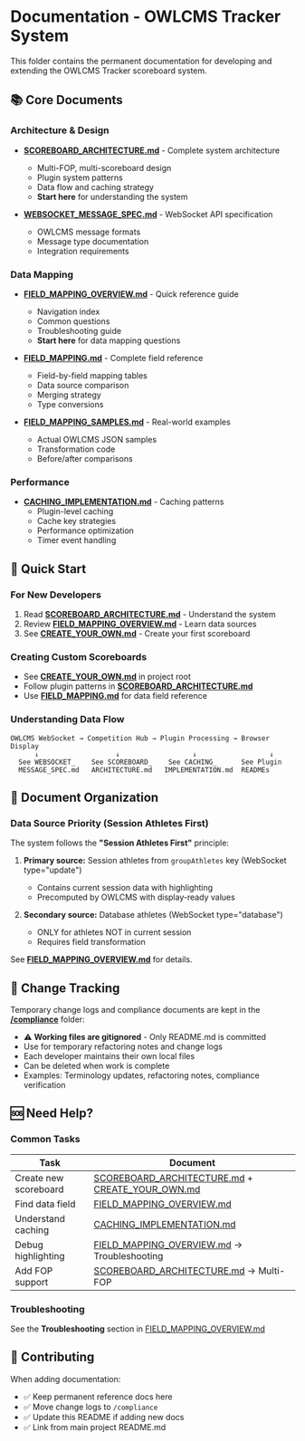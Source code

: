 # Documentation - OWLCMS Tracker System

This folder contains the permanent documentation for developing and extending the OWLCMS Tracker scoreboard system.

## 📚 Core Documents

### Architecture & Design
- **[SCOREBOARD_ARCHITECTURE.md](./SCOREBOARD_ARCHITECTURE.md)** - Complete system architecture
  - Multi-FOP, multi-scoreboard design
  - Plugin system patterns
  - Data flow and caching strategy
  - **Start here** for understanding the system

- **[WEBSOCKET_MESSAGE_SPEC.md](./WEBSOCKET_MESSAGE_SPEC.md)** - WebSocket API specification
  - OWLCMS message formats
  - Message type documentation
  - Integration requirements

### Data Mapping
- **[FIELD_MAPPING_OVERVIEW.md](./FIELD_MAPPING_OVERVIEW.md)** - Quick reference guide
  - Navigation index
  - Common questions
  - Troubleshooting guide
  - **Start here** for data mapping questions

- **[FIELD_MAPPING.md](./FIELD_MAPPING.md)** - Complete field reference
  - Field-by-field mapping tables
  - Data source comparison
  - Merging strategy
  - Type conversions

- **[FIELD_MAPPING_SAMPLES.md](./FIELD_MAPPING_SAMPLES.md)** - Real-world examples
  - Actual OWLCMS JSON samples
  - Transformation code
  - Before/after comparisons

### Performance
- **[CACHING_IMPLEMENTATION.md](./CACHING_IMPLEMENTATION.md)** - Caching patterns
  - Plugin-level caching
  - Cache key strategies
  - Performance optimization
  - Timer event handling

## 🚀 Quick Start

### For New Developers
1. Read **[SCOREBOARD_ARCHITECTURE.md](./SCOREBOARD_ARCHITECTURE.md)** - Understand the system
2. Review **[FIELD_MAPPING_OVERVIEW.md](./FIELD_MAPPING_OVERVIEW.md)** - Learn data sources
3. See **[CREATE_YOUR_OWN.md](../CREATE_YOUR_OWN.md)** - Create your first scoreboard

### Creating Custom Scoreboards
- See **[CREATE_YOUR_OWN.md](../CREATE_YOUR_OWN.md)** in project root
- Follow plugin patterns in **[SCOREBOARD_ARCHITECTURE.md](./SCOREBOARD_ARCHITECTURE.md)**
- Use **[FIELD_MAPPING.md](./FIELD_MAPPING.md)** for data field reference

### Understanding Data Flow
```
OWLCMS WebSocket → Competition Hub → Plugin Processing → Browser Display
      ↓                   ↓                  ↓                  ↓
  See WEBSOCKET_    See SCOREBOARD_    See CACHING_      See Plugin
  MESSAGE_SPEC.md   ARCHITECTURE.md   IMPLEMENTATION.md  READMEs
```

## 📖 Document Organization

### Data Source Priority (Session Athletes First)
The system follows the **"Session Athletes First"** principle:

1. **Primary source:** Session athletes from `groupAthletes` key (WebSocket type="update")
   - Contains current session data with highlighting
   - Precomputed by OWLCMS with display-ready values

2. **Secondary source:** Database athletes (WebSocket type="database")
   - ONLY for athletes NOT in current session
   - Requires field transformation

See **[FIELD_MAPPING_OVERVIEW.md](./FIELD_MAPPING_OVERVIEW.md)** for details.

## 🔧 Change Tracking

Temporary change logs and compliance documents are kept in the **[/compliance](../compliance/)** folder:
- ⚠️ **Working files are gitignored** - Only README.md is committed
- Use for temporary refactoring notes and change logs
- Each developer maintains their own local files
- Can be deleted when work is complete
- Examples: Terminology updates, refactoring notes, compliance verification

## 🆘 Need Help?

### Common Tasks
| Task | Document |
|------|----------|
| Create new scoreboard | [SCOREBOARD_ARCHITECTURE.md](./SCOREBOARD_ARCHITECTURE.md) + [CREATE_YOUR_OWN.md](../CREATE_YOUR_OWN.md) |
| Find data field | [FIELD_MAPPING_OVERVIEW.md](./FIELD_MAPPING_OVERVIEW.md) |
| Understand caching | [CACHING_IMPLEMENTATION.md](./CACHING_IMPLEMENTATION.md) |
| Debug highlighting | [FIELD_MAPPING_OVERVIEW.md](./FIELD_MAPPING_OVERVIEW.md) → Troubleshooting |
| Add FOP support | [SCOREBOARD_ARCHITECTURE.md](./SCOREBOARD_ARCHITECTURE.md) → Multi-FOP |

### Troubleshooting
See the **Troubleshooting** section in [FIELD_MAPPING_OVERVIEW.md](./FIELD_MAPPING_OVERVIEW.md)

## 📝 Contributing

When adding documentation:
- ✅ Keep permanent reference docs here
- ✅ Move change logs to `/compliance`
- ✅ Update this README if adding new docs
- ✅ Link from main project README.md
